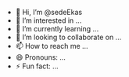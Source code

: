 - 👋 Hi, I’m @sedeEkas
- 👀 I’m interested in ...
- 🌱 I’m currently learning ...
- 💞️ I’m looking to collaborate on ...
- 📫 How to reach me ...
- 😄 Pronouns: ...
- ⚡ Fun fact: ...

<!---
sedeEkas/sedeEkas is a ✨ special ✨ repository because its `README.md` (this file) appears on your GitHub profile.
You can click the Preview link to take a look at your changes.
--->
